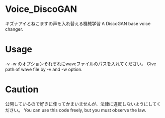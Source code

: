 # Voice_DiscoGAN
キズナアイとねこますの声を入れ替える機械学習
A DiscoGAN base voice changer.

# Usage
-v -w のオプションそれぞれにwaveファイルのパスを入れてください。
Give path of wave file by -v and -w option.

# Caution
公開しているので好きに使ってかまいませんが、法律に違反しないようにしてください。
You can use this code freely, but you must observe the law.
